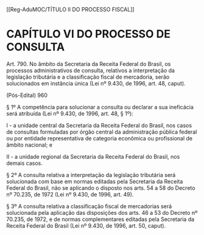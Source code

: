 [[Reg-AduMOC/TÍTULO II DO PROCESSO FISCAL]]

# CAPÍTULO VI DO PROCESSO DE CONSULTA

Art. 790. No âmbito da Secretaria da Receita Federal do
Brasil, os processos administrativos de consulta, relativos a
interpretação da legislação tributária e a classificação fiscal
de mercadoria, serão solucionados em instância única (Lei nº
9.430, de 1996, art. 48, caput).

(Pós-Edital)    960

§ 1º A competência para solucionar a consulta ou declarar a
sua ineficácia será atribuída (Lei nº 9.430, de 1996, art. 48, §
1º):

I - a unidade central da Secretaria da Receita Federal do
Brasil, nos casos de consultas formuladas por órgão central
da administração pública federal ou por entidade
representativa de categoria econômica ou profissional de
âmbito nacional; e

II - a unidade regional da Secretaria da Receita Federal do
Brasil, nos demais casos.

§ 2º A consulta relativa a interpretação da legislação
tributária será solucionada com base em normas editadas
pela Secretaria da Receita Federal do Brasil, não se aplicando
o disposto nos arts. 54 a 58 do Decreto nº 70.235, de 1972
(Lei nº 9.430, de 1996, art. 49).

§ 3º A consulta relativa a classificação fiscal de mercadorias
será solucionada pela aplicação das disposições dos arts. 46
a 53 do Decreto nº 70.235, de 1972, e de normas
complementares editadas pela Secretaria da Receita Federal
do Brasil (Lei nº 9.430, de 1996, art. 50, caput).